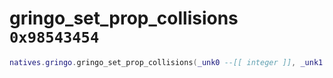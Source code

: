 # gringo_set_prop_collisions `0x98543454`

```lua
natives.gringo.gringo_set_prop_collisions(_unk0 --[[ integer ]], _unk1 --[[ integer ]])
```